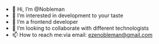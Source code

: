 - 👋 Hi, I’m @Nobleman
- 👀 I’m interested in development to your taste
- 🌱 I’m a frontend developer
- 💞️ I’m looking to collaborate with different technologists
- 📫 How to reach me:via email: ezenobleman@gmail.com

<!---
Nobledrumz/Nobledrumz is a ✨ special ✨ repository because its `README.md` (this file) appears on your GitHub profile.
You can click the Preview link to take a look at your changes.
--->
